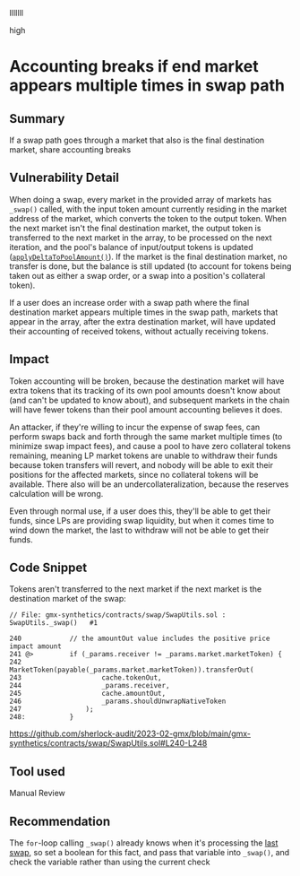 IllIllI

high

# Accounting breaks if end market appears multiple times in swap path

## Summary

If a swap path goes through a market that also is the final destination market, share accounting breaks


## Vulnerability Detail

When doing a swap, every market in the provided array of markets has `_swap()` called, with the input token amount currently residing in the market address of the market, which converts the token to the output token. When the next market isn't the final destination market, the output token is transferred to the next market in the array, to be processed on the next iteration, and the pool's balance of input/output tokens is updated ([`applyDeltaToPoolAmount()`](https://github.com/sherlock-audit/2023-02-gmx/blob/main/gmx-synthetics/contracts/swap/SwapUtils.sol#L250-L266)). If the market is the final destination market, no transfer is done, but the balance is still updated (to account for tokens being taken out as either a swap order, or a swap into a position's collateral token). 

If a user does an increase order with a swap path where the final destination market appears multiple times in the swap path, markets that appear in the array, after the extra destination market, will have updated their accounting of received tokens, without actually receiving tokens.


## Impact

Token accounting will be broken, because the destination market will have extra tokens that its tracking of its own pool amounts doesn't know about (and can't be updated to know about), and subsequent markets in the chain will have fewer tokens than their pool amount accounting believes it does.

An attacker, if they're willing to incur the expense of swap fees, can perform swaps back and forth through the same market multiple times (to minimize swap impact fees), and cause a pool to have zero collateral tokens remaining, meaning LP market tokens are unable to withdraw their funds because token transfers will revert, and nobody will be able to exit their positions for the affected markets, since no collateral tokens will be available. There also will be an undercollateralization, because the reserves calculation will be wrong.

Even through normal use, if a user does this, they'll be able to get their funds, since LPs are providing swap liquidity, but when it comes time to wind down the market, the last to withdraw will not be able to get their funds.


## Code Snippet

Tokens aren't transferred to the next market if the next market is the destination market of the swap:
```solidity
// File: gmx-synthetics/contracts/swap/SwapUtils.sol : SwapUtils._swap()   #1

240            // the amountOut value includes the positive price impact amount
241 @>         if (_params.receiver != _params.market.marketToken) {
242                MarketToken(payable(_params.market.marketToken)).transferOut(
243                    cache.tokenOut,
244                    _params.receiver,
245                    cache.amountOut,
246                    _params.shouldUnwrapNativeToken
247                );
248:           }
```
https://github.com/sherlock-audit/2023-02-gmx/blob/main/gmx-synthetics/contracts/swap/SwapUtils.sol#L240-L248


## Tool used

Manual Review


## Recommendation

The `for`-loop calling `_swap()` already knows when it's processing the [last swap](https://github.com/sherlock-audit/2023-02-gmx/blob/main/gmx-synthetics/contracts/swap/SwapUtils.sol#L130), so set a boolean for this fact, and pass that variable into `_swap()`, and check the variable rather than using the current check


